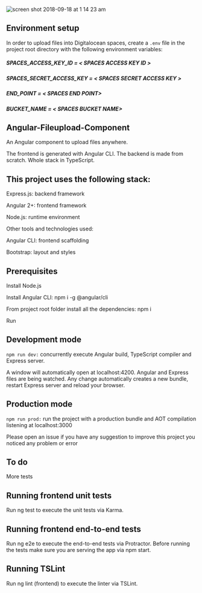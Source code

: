 ![screen shot 2018-09-18 at 1 14 23 am](https://user-images.githubusercontent.com/19906579/45649398-d3990500-bae8-11e8-8dcb-af34deaa4d15.png)

## Environment setup
In order to upload files into Digitalocean spaces, create a `.env` file in the project root directory with the following environment variables:
##### SPACES_ACCESS_KEY_ID = < SPACES ACCESS KEY ID >
##### SPACES_SECRET_ACCESS_KEY = < SPACES SECRET ACCESS KEY >
##### END_POINT = < SPACES END POINT>
##### BUCKET_NAME = < SPACES BUCKET NAME>


## Angular-Fileupload-Component
An Angular component to upload files anywhere.

The frontend is generated with Angular CLI. The backend is made from scratch. Whole stack in TypeScript.

## This project uses the following stack:

Express.js: backend framework

Angular 2+: frontend framework

Node.js: runtime environment

Other tools and technologies used:

Angular CLI: frontend scaffolding

Bootstrap: layout and styles

## Prerequisites

Install Node.js

Install Angular CLI: npm i -g @angular/cli

From project root folder install all the dependencies: npm i

Run
## Development mode
`npm run dev:` concurrently execute Angular build, TypeScript compiler and Express server.

A window will automatically open at localhost:4200. Angular and Express files are being watched. Any change automatically creates a new bundle, restart Express server and reload your browser.

## Production mode
`npm run prod:` run the project with a production bundle and AOT compilation listening at localhost:3000

Please open an issue if
you have any suggestion to improve this project
you noticed any problem or error

## To do

More tests

## Running frontend unit tests

Run ng test to execute the unit tests via Karma.

## Running frontend end-to-end tests
Run ng e2e to execute the end-to-end tests via Protractor. Before running the tests make sure you are serving the app via npm start.

## Running TSLint

Run ng lint (frontend) to execute the linter via TSLint.
